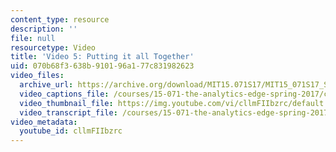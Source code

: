```yaml
---
content_type: resource
description: ''
file: null
resourcetype: Video
title: 'Video 5: Putting it all Together'
uid: 070b68f3-638b-9101-96a1-77c831982623
video_files:
  archive_url: https://archive.org/download/MIT15.071S17/MIT15_071S17_Session_4.4.06_300k.mp4
  video_captions_file: /courses/15-071-the-analytics-edge-spring-2017/c337145b594b5e5aba3867371fe129bb_cllmFIIbzrc.vtt
  video_thumbnail_file: https://img.youtube.com/vi/cllmFIIbzrc/default.jpg
  video_transcript_file: /courses/15-071-the-analytics-edge-spring-2017/3d33c73056853b59d8d349647b69a786_cllmFIIbzrc.pdf
video_metadata:
  youtube_id: cllmFIIbzrc
---
```

